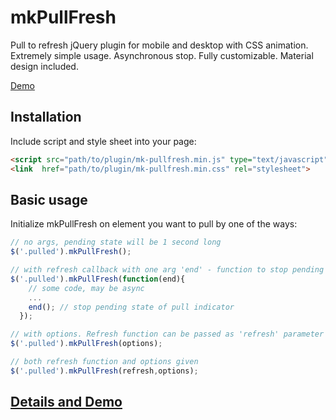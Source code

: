 mkPullFresh
===========
Pull to refresh jQuery plugin for mobile and desktop with CSS animation. Extremely simple usage. Asynchronous stop. Fully customizable. Material design included.

[Demo](http://mkant.ru/mink-js/mk-pullfresh)


Installation
-----------

Include script and style sheet into your page:
```HTML
<script src="path/to/plugin/mk-pullfresh.min.js" type="text/javascript"></script>
<link  href="path/to/plugin/mk-pullfresh.min.css" rel="stylesheet">
```

Basic usage
-----------

Initialize mkPullFresh on element you want to pull by one of the ways:
```JavaScript
// no args, pending state will be 1 second long
$('.pulled').mkPullFresh(); 

// with refresh callback with one arg 'end' - function to stop pending when you need.
$('.pulled').mkPullFresh(function(end){
    // some code, may be async
	...
    end(); // stop pending state of pull indicator
  });

// with options. Refresh function can be passed as 'refresh' parameter
$('.pulled').mkPullFresh(options);

// both refresh function and options given
$('.pulled').mkPullFresh(refresh,options);

```

[Details and Demo](http://mkant.ru/mink-js/mk-pullfresh)
--------------------------------------------------------
